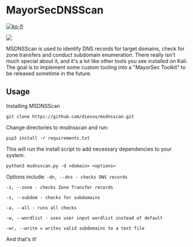 # MayorSecDNSScan

[![ko-fi](https://ko-fi.com/img/githubbutton_sm.svg)](https://ko-fi.com/M4M03Q2JN)

<p align="left">
  <img src="https://github.com/dievus/msdnsscan/blob/main/images/msdnsscan.png" />
</p>

MSDNSScan is used to identify DNS records for target domains, check for zone transfers and conduct subdomain enumeration. There really isn't much special about it, and it's a lot like other tools you see installed on Kali. The goal is to implement some custom tooling into a "MayorSec Toolkit" to be released sometime in the future.

## Usage
Installing MSDNSScan

```git clone https://github.com/dievus/msdnsscan.git```

Change directories to msdnsscan and run:

```pip3 install -r requirements.txt```

This will run the install script to add necessary dependencies to your system.

```python3 msdnsscan.py -d <domain> <options>```

Options include:
 ```-dn, --dns - checks DNS records```
 
 ```-z, --zone - checks Zone Transfer records```
 
 ```-s, --subdom - checks for subdomains```
 
 ```-a, --all - runs all checks```
 
 ```-w, --wordlist - uses user input wordlist instead of default```
 
 ```-wr, --write = writes valid subdomains to a text file```

And that's it!
